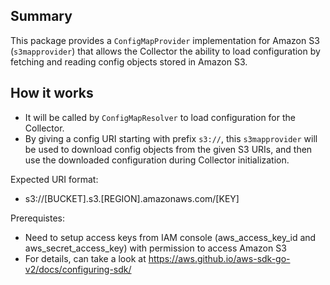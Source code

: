 ## Summary
This package provides a `ConfigMapProvider` implementation for Amazon S3 (`s3mapprovider`) that allows the  Collector the ability to load configuration by fetching and reading config objects stored in Amazon S3.
## How it works
- It will be called by `ConfigMapResolver` to load configuration for the Collector.
- By giving a config URI starting with prefix `s3://`, this `s3mapprovider` will be used to download config objects from the given S3 URIs, and then use the downloaded configuration during Collector initialization.

Expected URI format:
- s3://[BUCKET].s3.[REGION].amazonaws.com/[KEY]

Prerequistes:
- Need to setup access keys from IAM console (aws_access_key_id and aws_secret_access_key) with permission to access Amazon S3
- For details, can take a look at https://aws.github.io/aws-sdk-go-v2/docs/configuring-sdk/